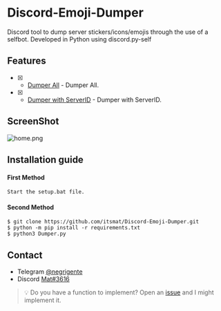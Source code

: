 # Discord-Emoji-Dumper
Discord tool to dump server stickers/icons/emojis through the use of a selfbot. Developed in Python using discord.py-self

## Features
- [x] - [Dumper All](https://github.com/itsmat/Discord-Emoji-Dumper) - Dumper All.
- [x] - [Dumper with ServerID](https://github.com/itsmat/Discord-Emoji-Dumper) - Dumper with ServerID.

## ScreenShot
![home.png](https://github.com/itsmat/Discord-Emoji-Dumper/Dumps/Image.png)

## Installation guide

#### First Method
```
Start the setup.bat file.
```

#### Second Method
```
$ git clone https://github.com/itsmat/Discord-Emoji-Dumper.git
$ python -m pip install -r requirements.txt
$ python3 Dumper.py
```

## Contact
- Telegram [@negrigente](https://t.me/negrigente)
- Discord [Mat#3616](https://github.com/itsmat)

> 💡 Do you have a function to implement? Open an [issue](https://github.com/itsmat/Discord-Emoji-Dumper/issues/new) and I might implement it.
